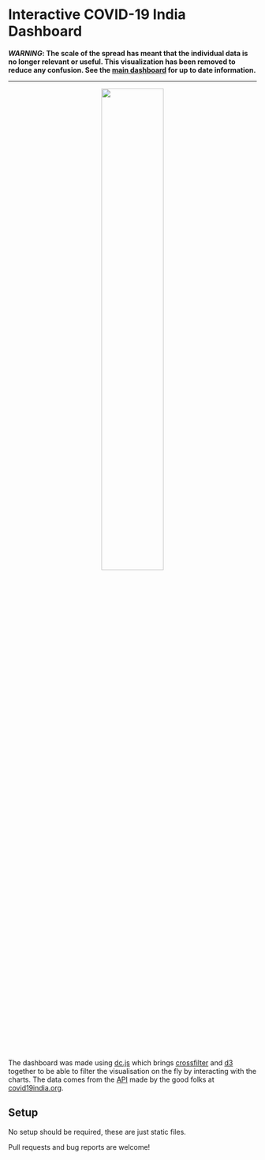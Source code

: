 # Interactive COVID-19 India Dashboard

<strong>_WARNING_: The scale of the spread has meant that the individual data is no longer relevant or useful. This visualization has been removed to reduce any confusion. See the [main dashboard](https://covid19india.org) for up to date information.</strong>

---

<p align="center">
<img src="https://user-images.githubusercontent.com/9491/77605373-babdab00-6f3a-11ea-8662-ce0003f496d9.gif" width="50%">
</p>

The dashboard was made using [dc.js](https://dc-js.github.io/dc.js/) which brings [crossfilter](https://github.com/crossfilter/crossfilter) and [d3](https://d3js.org/) together to be able to filter the visualisation on the fly by interacting with the charts. The data comes from the [API](https://api.rootnet.in/covid19-in/unofficial/covid19india.org) made by the good folks at [covid19india.org](https://www.covid19india.org/).

## Setup

No setup should be required, these are just static files.

Pull requests and bug reports are welcome!
